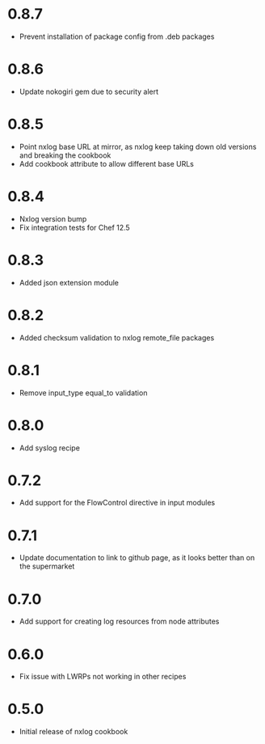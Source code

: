 # 0.8.7

* Prevent installation of package config from .deb packages

# 0.8.6

* Update nokogiri gem due to security alert

# 0.8.5

* Point nxlog base URL at mirror, as nxlog keep taking down old versions and breaking the cookbook
* Add cookbook attribute to allow different base URLs

# 0.8.4

* Nxlog version bump
* Fix integration tests for Chef 12.5

# 0.8.3

* Added json extension module

# 0.8.2

* Added checksum validation to nxlog remote_file packages

# 0.8.1

* Remove input_type equal_to validation

# 0.8.0

* Add syslog recipe

# 0.7.2

* Add support for the FlowControl directive in input modules

# 0.7.1

* Update documentation to link to github page, as it looks better than on the supermarket

# 0.7.0

* Add support for creating log resources from node attributes

# 0.6.0

* Fix issue with LWRPs not working in other recipes

# 0.5.0

* Initial release of nxlog cookbook

